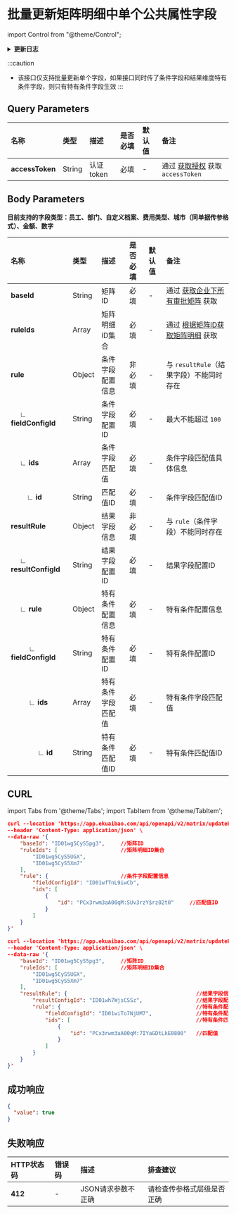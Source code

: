 # 批量更新矩阵明细中单个公共属性字段

import Control from "@theme/Control";

<Control
method="POST"
url="/api/openapi/v2/matrix/updateRuleCommonBatch"
/>

<details>
  <summary><b>更新日志</b></summary>
  <div>

- [**1.27.0**](/updateLog/update-log#1270)
  - 🆕 新增了本接口。

</div>
</details>

:::caution
- 该接口仅支持批量更新单个字段，如果接口同时传了条件字段和结果维度特有条件字段，则只有特有条件字段生效
:::

## Query Parameters

| 名称 | 类型 | 描述 | 是否必填 | 默认值 | 备注 |
| :--- | :--- | :--- | :--- |:--- | :--- |
| **accessToken** | String | 认证token	    | 必填 | - | 通过 [获取授权](/docs/open-api/getting-started/auth) 获取 `accessToken` |

## Body Parameters
**目前支持的字段类型：员工、部门、自定义档案、费用类型、城市（同单据传参格式）、金额、数字**

| 名称         | 类型     | 描述    | 是否必填 | 默认值 | 备注       |
|:-----------|:-------|:------| :--- |:----|:---------|
| **baseId**                     | String | 矩阵ID         | 必填  | -  | 通过 [获取企业下所有审批矩阵](/docs/open-api/matrix/get-matrixs) 获取 |
| **ruleIds**                    | Array  | 矩阵明细ID集合  | 必填  | -  | 通过 [根据矩阵ID获取矩阵明细](/docs/open-api/matrix/get-matrix-byId) 获取 |
| **rule**                       | Object | 条件字段配置信息 | 非必填  | -  | 与 `resultRule`（结果字段）不能同时存在 |
| **&emsp; ∟ fieldConfigId**    | String | 条件字段配置ID	| 必填  | -  | 最大不能超过 `100` |
| **&emsp; ∟ ids**              | Array  | 条件字段匹配值	| 必填  | -  | 条件字段匹配值具体信息 |
| **&emsp;&emsp; ∟ id**         | String | 匹配值ID	    | 必填  | -  | 条件字段匹配值ID |
| **resultRule**                 | Object | 结果字段信息    | 非必填  | -  | 与 `rule`（条件字段）不能同时存在  |
| **&emsp; ∟ resultConfigId**   | String | 结果字段配置ID   | 必填  | -  | 结果字段配置ID |
| **&emsp; ∟ rule**             | Object | 特有条件配置信息  | 必填  | -  | 特有条件配置信息 |
| **&emsp; &emsp; ∟ fieldConfigId**  | String | 特有条件配置ID | 必填  | -  | 特有条件配置ID |
| **&emsp; &emsp; ∟ ids**       | Array  | 特有条件字段匹配值  | 必填  | -  | 特有条件字段匹配值 |
| **&emsp; &emsp; &emsp; ∟ id** | String | 特有条件匹配值ID	| 必填  | -  | 特有条件匹配值ID |

## CURL

import Tabs from '@theme/Tabs';
import TabItem from '@theme/TabItem';

<Tabs>
<TabItem value="condition field" label="更新条件维度字段" default>

```json
curl --location 'https://app.ekuaibao.com/api/openapi/v2/matrix/updateRuleCommonBatch?accessToken=ID01wiQRnmMuUn%3APCx3rwm3aA00qM' \
--header 'Content-Type: application/json' \
--data-raw '{
    "baseId": "ID01wg5CyS5pg3",     //矩阵ID
    "ruleIds": [                    //矩阵明细ID集合
        "ID01wg5CyS5UGX",
        "ID01wg5CyS5Xm7"
    ],
    "rule": {                       //条件字段配置信息
        "fieldConfigId": "ID01wfTnL9iwCb",
        "ids": [
            {
                "id": "PCx3rwm3aA00qM:SUv3rzY$rz02t0"     //匹配值ID
            }
        ]
    }
}'
```
</TabItem>
<TabItem value="specific condition field" label="更新结果维度特有条件字段">

```json
curl --location 'https://app.ekuaibao.com/api/openapi/v2/matrix/updateRuleCommonBatch?accessToken=ID01wiQRnmMuUn%3APCx3rwm3aA00qM' \
--header 'Content-Type: application/json' \
--data-raw '{
    "baseId": "ID01wg5CyS5pg3",     //矩阵ID
    "ruleIds": [                    //矩阵明细ID集合
        "ID01wg5CyS5UGX",
        "ID01wg5CyS5Xm7"
    ],
    "resultRule": {                                         //结果字段信息
        "resultConfigId": "ID01wh7WjsCSSz",                 //结果字段配置ID   
        "rule": {                                           //特有条件配置信息
            "fieldConfigId": "ID01wiTo7NjUM7",              //特有条件配置ID
            "ids": [                                        //特有条件匹配值
                {
                    "id": "PCx3rwm3aA00qM:7IYaGDtLkE0800"   //匹配值
                }
            ]
        }
    }
}'
```
</TabItem>
</Tabs>



## 成功响应
```json
{
  "value": true
}
```

## 失败响应
| HTTP状态码 | 错误码 | 描述 | 排查建议 |
|:--------| :--- |:---|:-----|
| **412** | - | JSON请求参数不正确  | 请检查传参格式层级是否正确  |

